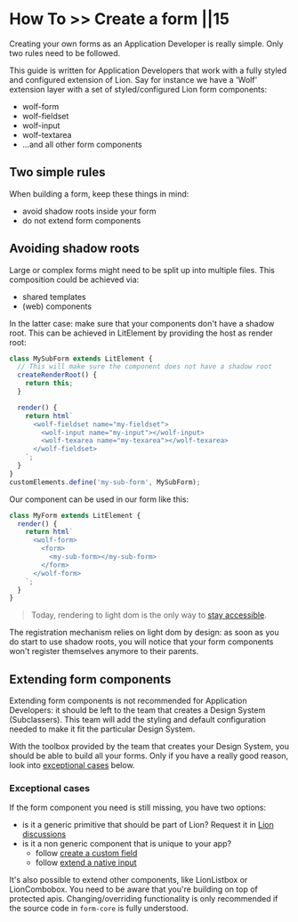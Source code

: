 # How To >> Create a form ||15

Creating your own forms as an Application Developer is really simple. Only two rules need to be followed.

This guide is written for Application Developers that work with a fully styled and configured extension of Lion.
Say for instance we have a 'Wolf' extension layer with a set of styled/configured Lion form components:

- wolf-form
- wolf-fieldset
- wolf-input
- wolf-textarea
- ...and all other form components

## Two simple rules

When building a form, keep these things in mind:

- avoid shadow roots inside your form
- do not extend form components

## Avoiding shadow roots

Large or complex forms might need to be split up into multiple files. This composition could be achieved via:

- shared templates
- (web) components

In the latter case: make sure that your components don't have a shadow root.
This can be achieved in LitElement by providing the host as render root:

```js
class MySubForm extends LitElement {
  // This will make sure the component does not have a shadow root
  createRenderRoot() {
    return this;
  }

  render() {
    return html`
      <wolf-fieldset name="my-fieldset">
        <wolf-input name="my-input"></wolf-input>
        <wolf-texarea name="my-texarea"></wolf-texarea>
      </wolf-fieldset>
    `;
  }
}
customElements.define('my-sub-form', MySubForm);
```

Our component can be used in our form like this:

```js
class MyForm extends LitElement {
  render() {
    return html`
      <wolf-form>
        <form>
          <my-sub-form></my-sub-form>
        </form>
      </wolf-form>
    `;
  }
}
```

> Today, rendering to light dom is the only way to [stay accessible](https://github.com/ing-bank/lion/blob/e930b7b667ceaf66c2fab86a76044d0260b934fa/docs/fundamentals/rationales/accessibility.md#shadow-roots-and-accessibility).

The registration mechanism relies on light dom by design: as soon as you do start to use shadow roots, you will notice that your form components won't register themselves anymore to their parents.

## Extending form components

Extending form components is not recommended for Application Developers: it should be left to the team that creates a Design System (Subclassers).
This team will add the styling and default configuration needed to make it fit the particular Design System.

With the toolbox provided by the team that creates your Design System, you should be able to build all your forms. Only if you have a really good reason, look into
[exceptional cases](https://github.com/ing-bank/lion/blob/e930b7b667ceaf66c2fab86a76044d0260b934fa/docs/guides/how-to/#exceptional-cases) below.

### Exceptional cases

If the form component you need is still missing, you have two options:

- is it a generic primitive that should be part of Lion? Request it in [Lion discussions](https://github.com/ing-bank/lion/discussions)
- is it a non generic component that is unique to your app?
  - follow [create a custom field](https://github.com/ing-bank/lion/blob/e930b7b667ceaf66c2fab86a76044d0260b934fa/docs/guides/how-to/create-a-custom-field.md)
  - follow [extend a native input](https://github.com/ing-bank/lion/blob/e930b7b667ceaf66c2fab86a76044d0260b934fa/docs/guides/how-to/extend-a-native-input.md)

It's also possible to extend other components, like LionListbox or LionCombobox. You need to be aware that you're building on top of protected apis.
Changing/overriding functionality is only recommended if the source code in `form-core` is fully understood.
